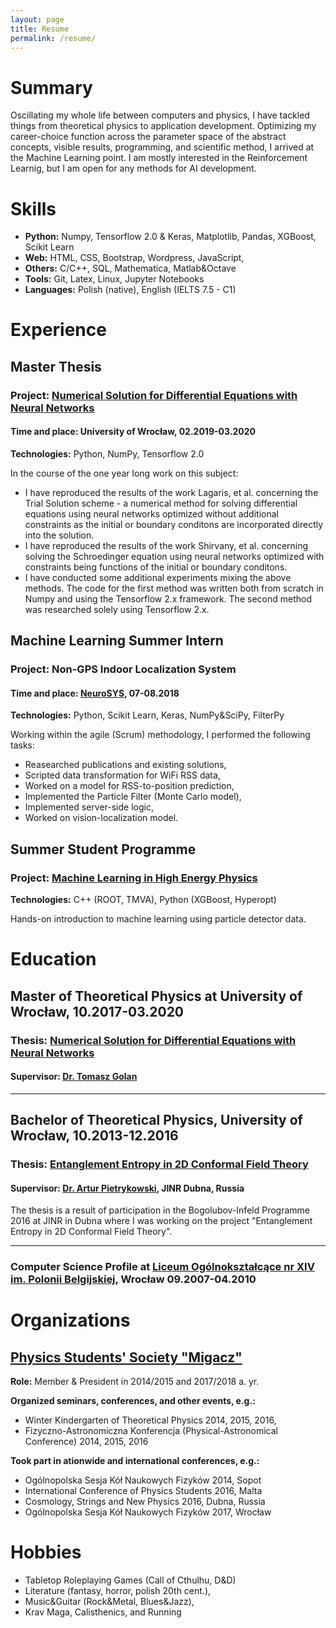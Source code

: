 ```yaml
---
layout: page
title: Resume
permalink: /resume/
---
```

# Summary
 Oscillating my whole life between computers and physics, I have tackled things from theoretical physics to application development. Optimizing my career-choice function across the parameter space of the abstract concepts, visible results, programming, and scientific method, I arrived at the Machine Learning point. I am mostly interested in the Reinforcement Learnig, but I am open for any methods for AI development.

# Skills

* **Python:** Numpy, Tensorflow 2.0 &amp; Keras, Matplotlib, Pandas, XGBoost, Scikit Learn
* **Web:** HTML, CSS, Bootstrap, Wordpress, JavaScript,
* **Others:** C/C++, SQL, Mathematica, Matlab&amp;Octave
* **Tools:** Git, Latex, Linux, Jupyter Notebooks
* **Languages:** Polish (native), English (IELTS 7.5 - C1)

# Experience
## Master Thesis
### Project: [Numerical Solution for Differential Equations with Neural Networks](https://github.com/PGrabinski/NeuralDifferentialEquations)
#### Time and place: University of Wrocław, 02.2019-03.2020
**Technologies:** Python, NumPy, Tensorflow 2.0

 In the course of the one year long work on this subject:
* I have reproduced the results of the work Lagaris, et al. concerning the Trial Solution scheme - a numerical method for solving differential equations using neural networks optimized without additional constraints as the initial or boundary conditons are incorporated directly into the solution.
* I have reproduced the results of the work Shirvany, et al. concerning solving the Schroedinger equation using neural networks optimized with constraints being functions of the initial or boundary conditons.
* I have conducted some additional experiments mixing the above methods.
The code for the first method was written both from scratch in Numpy and using the Tensorflow 2.x framework. The second method was researched solely using Tensorflow 2.x.


## Machine Learning Summer Intern
### Project: Non-GPS Indoor Localization System
#### Time and place: [NeuroSYS](https://neurosys.com), 07-08.2018
**Technologies:** Python, Scikit Learn, Keras, NumPy&amp;SciPy, FilterPy

Working within the agile (Scrum) methodology, I performed the following tasks:
* Reasearched publications and existing solutions,
* Scripted data transformation for WiFi RSS data,
* Worked on a model for RSS-to-position prediction,
* Implemented the Particle Filter (Monte Carlo model),
* Implemented server-side logic,
* Worked on vision-localization model.

## Summer Student Programme
### Project: [Machine Learning in High Energy Physics](https://github.com/PGrabinski/ATLAS_ML)
**Technologies:** C++ (ROOT, TMVA), Python (XGBoost, Hyperopt)

 Hands-on introduction to machine learning using particle detector data.

# Education
## Master of Theoretical Physics at University of Wrocław, 10.2017-03.2020
### Thesis: [Numerical Solution for Differential Equations with Neural Networks](https://github.com/PGrabinski/NeuralDifferentialEquations)
#### Supervisor: [Dr. Tomasz Golan](https://www.linkedin.com/in/tomasz-golan-10b458151)

----
## Bachelor of Theoretical Physics, University of Wrocław, 10.2013-12.2016
### Thesis: [Entanglement Entropy in 2D Conformal Field Theory](https://github.com/PGrabinski/BachelorThesis)
#### Supervisor: [Dr. Artur Pietrykowski](https://www.researchgate.net/profile/Artur_Pietrykowski), JINR Dubna, Russia
 The thesis is a result of participation in the Bogolubov-Infeld Programme 2016 at JINR in Dubna where I was working on the project "Entanglement Entropy in 2D Conformal Field Theory".
 
----
### Computer Science Profile at [Liceum Ogólnokształcące nr XIV im. Polonii Belgijskiej](https://lo14.wroc.pl/), Wrocław 09.2007-04.2010

# Organizations 
## [Physics Students' Society "Migacz"](http://migacz.edu.pl/)
**Role:** Member &amp; President in 2014/2015 and 2017/2018 a. yr.

**Organized seminars, conferences, and other events, e.g.:**
* Winter Kindergarten of Theoretical Physics 2014, 2015, 2016,
* Fizyczno-Astronomiczna Konferencja (Physical-Astronomical Conference) 2014, 2015, 2016

**Took part in ationwide and international conferences, e.g.:**
* Ogólnopolska Sesja Kół Naukowych Fizyków 2014, Sopot
* International Conference of Physics Students 2016, Malta
* Cosmology, Strings and New Physics 2016, Dubna, Russia
* Ogólnopolska Sesja Kół Naukowych Fizyków 2017, Wrocław


# Hobbies
* Tabletop Roleplaying Games (Call of Cthulhu, D&amp;D)
* Literature (fantasy, horror, polish 20th cent.),
* Music&amp;Guitar (Rock&amp;Metal, Blues&amp;Jazz),
* Krav Maga, Calisthenics, and Running